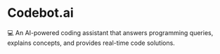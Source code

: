 # Codebot.ai
💻 An AI-powered coding assistant that answers programming queries, explains concepts, and provides real-time code solutions.
